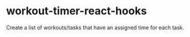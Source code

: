 # workout-timer-react-hooks
Create a list of workouts/tasks that have an assigned time for each task.
